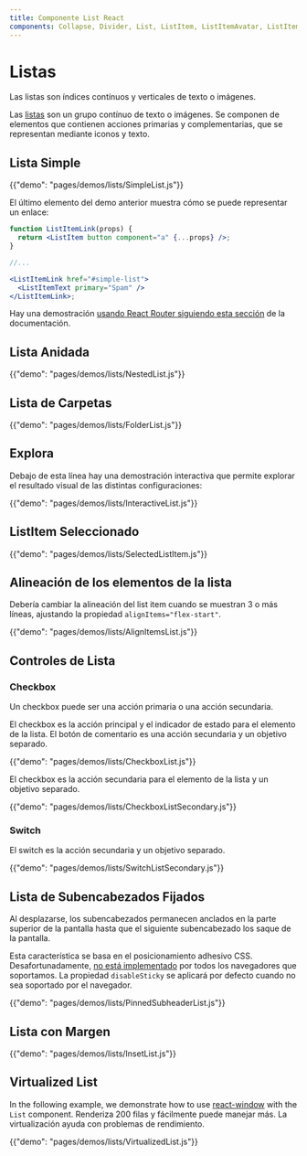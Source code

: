 ```yaml
---
title: Componente List React
components: Collapse, Divider, List, ListItem, ListItemAvatar, ListItemIcon, ListItemSecondaryAction, ListItemText, ListSubheader
---
```


# Listas

<p class="description">Las listas son índices contínuos y verticales de texto o imágenes.</p>

Las [listas](https://material.io/design/components/lists.html) son un grupo contínuo de texto o imágenes. Se componen de elementos que contienen acciones primarias y complementarias, que se representan mediante iconos y texto.

## Lista Simple

{{"demo": "pages/demos/lists/SimpleList.js"}}

El último elemento del demo anterior muestra cómo se puede representar un enlace:

```jsx
function ListItemLink(props) {
  return <ListItem button component="a" {...props} />;
}

//...

<ListItemLink href="#simple-list">
  <ListItemText primary="Spam" />
</ListItemLink>;
```

Hay una demostración [usando React Router siguiendo esta sección](/guides/composition/#react-router) de la documentación.

## Lista Anidada

{{"demo": "pages/demos/lists/NestedList.js"}}

## Lista de Carpetas

{{"demo": "pages/demos/lists/FolderList.js"}}

## Explora

Debajo de esta línea hay una demostración interactiva que permite explorar el resultado visual de las distintas configuraciones:

{{"demo": "pages/demos/lists/InteractiveList.js"}}

## ListItem Seleccionado

{{"demo": "pages/demos/lists/SelectedListItem.js"}}

## Alineación de los elementos de la lista

Debería cambiar la alineación del list item cuando se muestran 3 o más líneas, ajustando la propiedad `alignItems="flex-start"`.

{{"demo": "pages/demos/lists/AlignItemsList.js"}}

## Controles de Lista

### Checkbox

Un checkbox puede ser una acción primaria o una acción secundaria.

El checkbox es la acción principal y el indicador de estado para el elemento de la lista. El botón de comentario es una acción secundaria y un objetivo separado.

{{"demo": "pages/demos/lists/CheckboxList.js"}}

El checkbox es la acción secundaria para el elemento de la lista y un objetivo separado.

{{"demo": "pages/demos/lists/CheckboxListSecondary.js"}}

### Switch

El switch es la acción secundaria y un objetivo separado.

{{"demo": "pages/demos/lists/SwitchListSecondary.js"}}

## Lista de Subencabezados Fijados

Al desplazarse, los subencabezados permanecen anclados en la parte superior de la pantalla hasta que el siguiente subencabezado los saque de la pantalla.

Esta característica se basa en el posicionamiento adhesivo CSS. Desafortunadamente, [no está implementado](https://caniuse.com/#search=sticky) por todos los navegadores que soportamos. La propiedad `disableSticky` se aplicará por defecto cuando no sea soportado por el navegador.

{{"demo": "pages/demos/lists/PinnedSubheaderList.js"}}

## Lista con Margen

{{"demo": "pages/demos/lists/InsetList.js"}}

## Virtualized List

In the following example, we demonstrate how to use [react-window](https://github.com/bvaughn/react-window) with the `List` component. Renderiza 200 filas y fácilmente puede manejar más. La virtualización ayuda con problemas de rendimiento.

{{"demo": "pages/demos/lists/VirtualizedList.js"}}
